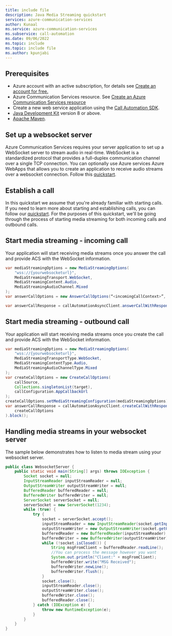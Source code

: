 ```yaml
---
title: include file
description: Java Media Streaming quickstart
services: azure-communication-services
author: Kunaal
ms.service: azure-communication-services
ms.subservice: call-automation
ms.date: 09/06/2022
ms.topic: include
ms.topic: include file
ms.author: kpunjabi
---
```


## Prerequisites

- Azure account with an active subscription, for details see [Create an account for free.](https://azure.microsoft.com/free/)
- Azure Communication Services resource. See [Create an Azure Communication Services resource](../../../create-communication-resource.md?tabs=windows&pivots=platform-azp)
- Create a new web service application using the [Call Automation SDK](../../../call-automation/Callflows-for-customer-interactions.md).
- [Java Development Kit](/java/azure/jdk/?preserve-view=true&view=azure-java-stable) version 8 or above.
- [Apache Maven](https://maven.apache.org/download.cgi).


## Set up a websocket server
Azure Communication Services requires your server application to set up a WebSocket server to stream audio in real-time. WebSocket is a standardized protocol that provides a full-duplex communication channel over a single TCP connection. 
You can optionally use Azure services Azure WebApps that allows you to create an application to receive audio streams over a websocket connection. Follow this [quickstart](https://azure.microsoft.com/blog/introduction-to-websockets-on-windows-azure-web-sites/).

## Establish a call
In this quickstart we assume that you're already familiar with starting calls. If you need to learn more about starting and establishing calls, you can follow our [quickstart](../../../call-automation/callflows-for-customer-interactions.md). For the purposes of this quickstart, we'll be going through the process of starting media streaming for both incoming calls and outbound calls.

## Start media streaming - incoming call 
Your application will start receiving media streams once you answer the call and provide ACS with the WebSocket information.

``` java
var mediaStreamingOptions = new MediaStreamingOptions(
    "wss://{yourwebsocketurl}",
    MediaStreamingTransport.WebSocket,
    MediaStreamingContent.Audio,
    MediaStreamingAudioChannel.Mixed
);
var answerCallOptions = new AnswerCallOptions(“<incomingCallContext>”, callConfiguration.AppCallbackUrl).setMediaStreamingConfiguration(mediaStreamingOptions);

var answerCallResponse = callAutomationAsyncClient.answerCallWithResponse(answerCallOptions).block();
```

## Start media streaming - outbound call
Your application will start receiving media streams once you create the call and provide ACS with the WebSocket information.

``` java
var mediaStreamingOptions = new MediaStreamingOptions(
    "wss://{yourwebsocketurl}",
    MediaStreamingTransportType.WebSocket,
    MediaStreamingContentType.Audio,
    MediaStreamingAudioChannelType.Mixed
);
var createCallOptions = new CreateCallOptions(
    callSource,
    Collections.singletonList(target),
    callConfiguration.AppCallbackUrl 
);
createCallOptions.setMediaStreamingConfiguration(mediaStreamingOptions);
var answerCallResponse = callAutomationAsyncClient.createCallWithResponse(
    createCallOptions
).block();
```

## Handling media streams in your websocket server
The sample below demonstrates how to listen to media stream using your websocket server.

``` java
public class WebsocketServer {
    public static void main(String[] args) throws IOException {
        Socket socket = null;
        InputStreamReader inputStreamReader = null;
        OutputStreamWriter outputStreamWriter = null;
        BufferedReader bufferedReader = null;
        BufferedWriter bufferedWriter = null;
        ServerSocket serverSocket = null;
        serverSocket = new ServerSocket(1234);
        while (true) {
            try {
                socket = serverSocket.accept();
                inputStreamReader = new InputStreamReader(socket.getInputStream());
                outputStreamWriter = new OutputStreamWriter(socket.getOutputStream());
                bufferedReader = new BufferedReader(inputStreamReader);
                bufferedWriter = new BufferedWriter(outputStreamWriter);
                while (!socket.isClosed()) {
                    String msgFromClient = bufferedReader.readLine();
                    //You can process the message however you want
                    System.out.println("Client:" + msgFromClient);
                    bufferedWriter.write("MSG Received");
                    bufferedWriter.newLine();
                    bufferedWriter.flush();
                }
                socket.close();
                inputStreamReader.close();
                outputStreamWriter.close();
                bufferedWriter.close();
                bufferedReader.close();
            } catch (IOException e) {
                throw new RuntimeException(e);
            }
        }
    }
}
```
